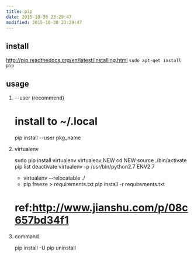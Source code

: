 ```yaml
---
title: pip
date: 2015-10-30 23:29:47
modified: 2015-10-30 23:29:47
---
```


## install
<http://pip.readthedocs.org/en/latest/installing.html>
`sudo apt-get install pip`

## usage

1. --user (recommend)
    
    # install to ~/.local
    pip install --user pkg_name

2. virtualenv

    sudo pip install virtualenv
    virtualenv NEW
    cd NEW
    source ./bin/activate
    pip list
    deactivate
    virtualenv -p /usr/bin/python2.7 ENV2.7
    * virtualenv --relocatable ./
    * pip freeze > requirements.txt
      pip install -r requirements.txt
    # ref:<http://www.jianshu.com/p/08c657bd34f1>

3. command

    pip install -U
    pip uninstall
